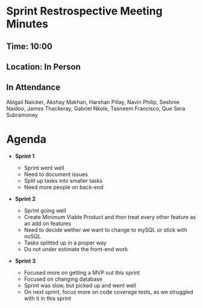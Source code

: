 # Sprint Restrospective Meeting Minutes 


## Time: 10:00
## Location: In Person
## In Attendance
Abigail Naicker, Akshay Makhan, Harshan Pillay, Navin Philip, Seshnie Naidoo, James Thackeray, Gabriel Nkole, Tasneem Francisco, Que Sera Subramoney

# Agenda 

* **Sprint 1**
  * Sprint went well
  * Need to document issues
  * Split up tasks into smaller tasks
  * Need more people on back-end

* **Sprint 2**
  * Sprint going well
  * Create Minimum Viable Product and then treat every other feature as an add on features
  * Need to decide wether we want to change to mySQL or stick with noSQL 
  * Tasks splitted up in a proper way
  * Do not under estimate the front-end work 

* **Sprint 3**
  * Focused more on getting a MVP out this sprint
  * Focused on changing database 
  * Sprint was slow, but picked up and went well
  * On next sprint, focus more on code coverage tests, as we struggled with it in this sprint
